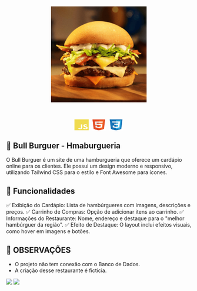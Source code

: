 <h1 align="center">
  <br />
  <img
   src="./assets/hamb-1.png"
    alt="Mega Man Robots API"
    width="260"
  />
 

  <div style="display: inline_block"><br>
  <img align="center" alt="Diogo-Js" height="30" width="40" src="https://raw.githubusercontent.com/devicons/devicon/master/icons/javascript/javascript-plain.svg">
  <img align="center" alt="Diogo-HTML" height="30" width="40" src="https://raw.githubusercontent.com/devicons/devicon/master/icons/html5/html5-original.svg">
  <img align="center" alt="diogo-CSS" height="30" width="40" src="https://raw.githubusercontent.com/devicons/devicon/master/icons/css3/css3-original.svg">
</div>

## 🍣 Bull Burguer - Hmaburgueria
O Bull Burguer é um site de uma hamburgueria que oferece um cardápio online para os clientes. Ele possui um design moderno e responsivo, utilizando Tailwind CSS para o estilo e Font Awesome para ícones.

## 🌟 Funcionalidades
✅ Exibição do Cardápio: Lista de hambúrgueres com imagens, descrições e preços.
✅ Carrinho de Compras: Opção de adicionar itens ao carrinho.
✅ Informações do Restaurante: Nome, endereço e destaque para o "melhor hambúrguer da região".
✅ Efeito de Destaque: O layout inclui efeitos visuais, como hover em imagens e botões.

## 📝 OBSERVAÇÕES

- O projeto não tem conexão com o Banco de Dados.
- A criação desse restaurante é fictícia.

 <a href="https://instagram.com/_diogofranjosi" target="_blank"><img src="https://img.shields.io/badge/-Instagram-%23E4405F?style=for-the-badge&logo=instagram&logoColor=white" target="_blank"></a>
 <a href="https://www.linkedin.com/in/diogofranjosi" target="_blank"><img src="https://img.shields.io/badge/-LinkedIn-%230077B5?style=for-the-badge&logo=linkedin&logoColor=white" target="_blank"></a>
